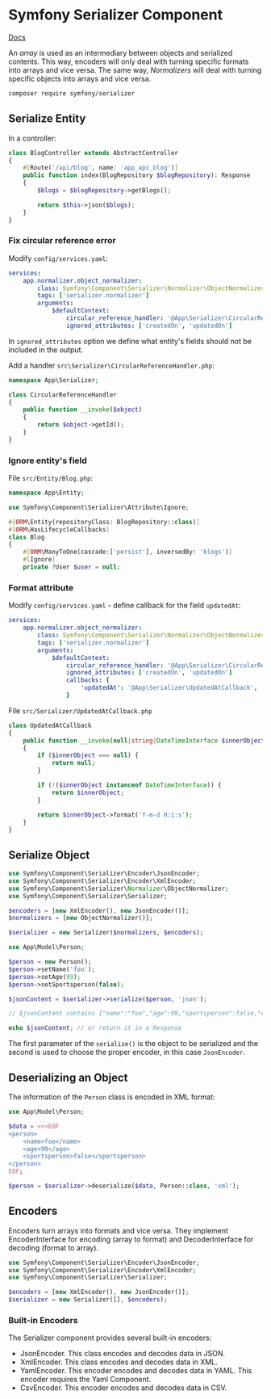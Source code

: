 # Symfony Serializer Component

[Docs](https://symfony.com/doc/current/components/serializer.html)

 An *array* is used as an intermediary between objects and serialized contents. 
 This way, encoders will only deal with turning specific formats into arrays and vice versa. 
 The same way, *Normalizers* will deal with turning specific objects into arrays and vice versa.
 
 ```bash
 composer require symfony/serializer
 ```

## Serialize Entity

In a controller:

```php
class BlogController extends AbstractController
{
    #[Route('/api/blog', name: 'app_api_blog')]
    public function index(BlogRepository $blogRepository): Response
    {
        $blogs = $blogRepository->getBlogs();

        return $this->json($blogs);
    }
}
```

### Fix circular reference error

Modify `config/services.yaml`:

```yml
services:
    app.normalizer.object_normalizer:
        class: Symfony\Component\Serializer\Normalizer\ObjectNormalizer
        tags: ['serializer.normalizer']
        arguments:
            $defaultContext:
                circular_reference_handler: '@App\Serializer\CircularReferenceHandler'
                ignored_attributes: ['createdOn', 'updatedOn']
```

In `ignored_attributes` option we define what entity's fields should not be included in the output.

Add a handler `src\Serializer\CircularReferenceHandler.php`:

```php
namespace App\Serializer;

class CircularReferenceHandler
{
    public function __invoke($object)
    {
        return $object->getId();
    }
}
```

### Ignore entity's field

File `src/Entity/Blog.php`:

```php
namespace App\Entity;

use Symfony\Component\Serializer\Attribute\Ignore;

#[ORM\Entity(repositoryClass: BlogRepository::class)]
#[ORM\HasLifecycleCallbacks]
class Blog
{
    #[ORM\ManyToOne(cascade:['persist'], inversedBy: 'blogs')]
    #[Ignore]
    private ?User $user = null;
```

### Format attribute

Modify `config/services.yaml` - define callback for the field `updatedAt`:

```yml
services:
    app.normalizer.object_normalizer:
        class: Symfony\Component\Serializer\Normalizer\ObjectNormalizer
        tags: ['serializer.normalizer']
        arguments:
            $defaultContext:
                circular_reference_handler: '@App\Serializer\CircularReferenceHandler'
                ignored_attributes: ['createdOn', 'updatedOn']
                callbacks: {
                    'updatedAt': '@App\Serializer\UpdatedAtCallback',
                }
```

File `src/Serializer/UpdatedAtCallback.php`

```php
class UpdatedAtCallback
{
    public function __invoke(null|string|DateTimeInterface $innerObject): DateTimeInterface|string|null
    {
        if ($innerObject === null) {
            return null;
        }

        if (!($innerObject instanceof DateTimeInterface)) {
            return $innerObject;
        }

        return $innerObject->format('Y-m-d H:i:s');
    }
}
```

## Serialize Object
 
```php
use Symfony\Component\Serializer\Encoder\JsonEncoder;
use Symfony\Component\Serializer\Encoder\XmlEncoder;
use Symfony\Component\Serializer\Normalizer\ObjectNormalizer;
use Symfony\Component\Serializer\Serializer;

$encoders = [new XmlEncoder(), new JsonEncoder()];
$normalizers = [new ObjectNormalizer()];

$serializer = new Serializer($normalizers, $encoders);

use App\Model\Person;

$person = new Person();
$person->setName('foo');
$person->setAge(99);
$person->setSportsperson(false);

$jsonContent = $serializer->serialize($person, 'json');

// $jsonContent contains {"name":"foo","age":99,"sportsperson":false,"createdAt":null}

echo $jsonContent; // or return it in a Response
```

The first parameter of the `serialize()` is the object to be serialized and the second is used to choose the proper encoder, 
in this case `JsonEncoder`.

## Deserializing an Object

The information of the `Person` class is encoded in XML format:

```php
use App\Model\Person;

$data = <<<EOF
<person>
    <name>foo</name>
    <age>99</age>
    <sportsperson>false</sportsperson>
</person>
EOF;

$person = $serializer->deserialize($data, Person::class, 'xml');
```

## Encoders

Encoders turn arrays into formats and vice versa. 
They implement EncoderInterface for encoding (array to format) and DecoderInterface for decoding (format to array).

```php
use Symfony\Component\Serializer\Encoder\JsonEncoder;
use Symfony\Component\Serializer\Encoder\XmlEncoder;
use Symfony\Component\Serializer\Serializer;

$encoders = [new XmlEncoder(), new JsonEncoder()];
$serializer = new Serializer([], $encoders);
```

### Built-in Encoders

The Serializer component provides several built-in encoders:

- JsonEncoder. This class encodes and decodes data in JSON.
- XmlEncoder. This class encodes and decodes data in XML.
- YamlEncoder. This encoder encodes and decodes data in YAML. This encoder requires the Yaml Component.
- CsvEncoder. This encoder encodes and decodes data in CSV.
